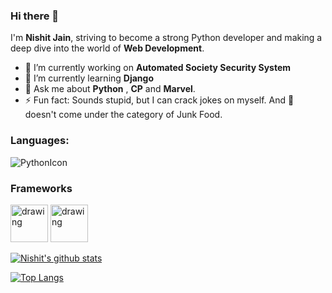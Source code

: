 

### Hi there 👋 

I'm **Nishit Jain**, striving to become a strong Python developer and making a deep dive into the world of **Web Development**. 

- 🔭 I’m currently working on **Automated Society Security System**
- 🌱 I’m currently learning **Django**
- 💬 Ask me about **Python** , **CP** and **Marvel**.
- ⚡ Fun fact: Sounds stupid, but I can crack jokes on myself. And :pizza: doesn't come under the category of Junk Food.

### Languages:

![PythonIcon](https://img.icons8.com/color/48/000000/python.png) 

### Frameworks

<img src="https://external-content.duckduckgo.com/iu/?u=https%3A%2F%2Fhackademiq.hussiancollege.edu%2Fwp-content%2Fuploads%2F2017%2F08%2Fflask_logo1.png&f=1&nofb=1" alt="drawing" width="60"/>       <img src="https://external-content.duckduckgo.com/iu/?u=https%3A%2F%2Fjohn-bagiliko.github.io%2Fimages%2Flogos%2Fdjango.png&f=1&nofb=1" alt="drawing" width="60"/>

[![Nishit's github stats](https://github-readme-stats.vercel.app/api?username=coldkillerr&theme=radical&show_icons=true)](https://github.com/anuraghazra/github-readme-stats) 

[![Top Langs](https://github-readme-stats.vercel.app/api/top-langs/?username=coldkillerr&theme=radical&layout=compact)](https://github.com/anuraghazra/github-readme-stats)


